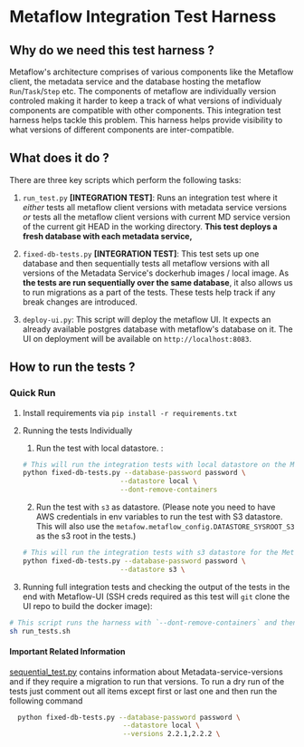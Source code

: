 # Metaflow Integration Test Harness

## Why do we need this test harness ?

Metaflow's architecture comprises of various components like the Metaflow client, the metadata service and the database hosting the metaflow `Run`/`Task`/`Step` etc. The components of metaflow are individually version controled making it harder to keep a track of what versions of individualy components are compatible with other components. This integration test harness helps tackle this problem. This harness helps provide visibility to what versions of different components are inter-compatible.

## What does it do ? 

There are three key scripts which perform the following tasks: 

1. `run_test.py` **[INTEGRATION TEST]**: Runs an integration test where it _either_ tests all metaflow client versions with metadata service versions _or_ tests all the metaflow client versions with current MD service version of the current git HEAD in the working directory. **This test deploys a fresh database with each metadata service,**

2. `fixed-db-tests.py` **[INTEGRATION TEST]**: This test sets up one database and then sequentially tests all metaflow versions with all versions of the Metadata Service's dockerhub images / local image. As **the tests are run sequentially over the same database**, it also allows us to run migrations as a part of the tests. These tests help track if any break changes are introduced.

3. `deploy-ui.py`: This script will deploy the metaflow UI. It expects an already available postgres database with metaflow's database on it. The UI on deployment will be available on `http://localhost:8083`. 

## How to run the tests ? 

### Quick Run 

1. Install requirements via `pip install -r requirements.txt`

2. Running the tests Individually 
    1. Run the test with local datastore. :

    ```sh
    # This will run the integration tests with local datastore on the MF client. After completion of tests the *last* md service and postgres containers wont be deleted. 
    python fixed-db-tests.py --database-password password \
                            --datastore local \
                            --dont-remove-containers
    ```

    2. Run the test with `s3` as datastore. (Please note you need to have AWS credentials in env variables to run the test with S3 datastore. This will also use the `metafow.metaflow_config.DATASTORE_SYSROOT_S3` as the s3 root in the tests.)
    ```sh
    # This will run the integration tests with s3 datastore for the Metaflow client and will finally delete all containers. 
    python fixed-db-tests.py --database-password password \
                            --datastore s3 \
    ```

3. Running full integration tests and checking the output of the tests in the end with Metaflow-UI (SSH creds required as this test will `git` clone the UI repo to build the docker image):

```sh
# This script runs the harness with `--dont-remove-containers` and then deploys the UI from Netflix/metaflow-ui repo. 
sh run_tests.sh
``` 



#### Important Related Information 

[sequential_test.py](./sequential_test.py) contains information about Metadata-service-versions and if they require a migration to run that versions. To run a dry run of the tests just comment out all items except first or last one and then run the following command 
```sh
  python fixed-db-tests.py --database-password password \
                            --datastore local \
                            --versions 2.2.1,2.2.2 \
                            
```
